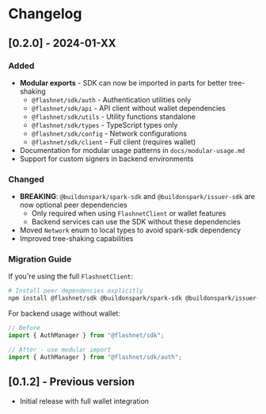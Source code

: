 # Changelog

## [0.2.0] - 2024-01-XX

### Added

- **Modular exports** - SDK can now be imported in parts for better tree-shaking
  - `@flashnet/sdk/auth` - Authentication utilities only
  - `@flashnet/sdk/api` - API client without wallet dependencies
  - `@flashnet/sdk/utils` - Utility functions standalone
  - `@flashnet/sdk/types` - TypeScript types only
  - `@flashnet/sdk/config` - Network configurations
  - `@flashnet/sdk/client` - Full client (requires wallet)
- Documentation for modular usage patterns in `docs/modular-usage.md`
- Support for custom signers in backend environments

### Changed

- **BREAKING**: `@buildonspark/spark-sdk` and `@buildonspark/issuer-sdk` are now optional peer dependencies
  - Only required when using `FlashnetClient` or wallet features
  - Backend services can use the SDK without these dependencies
- Moved `Network` enum to local types to avoid spark-sdk dependency
- Improved tree-shaking capabilities

### Migration Guide

If you're using the full `FlashnetClient`:

```bash
# Install peer dependencies explicitly
npm install @flashnet/sdk @buildonspark/spark-sdk @buildonspark/issuer-sdk
```

For backend usage without wallet:

```typescript
// Before
import { AuthManager } from "@flashnet/sdk";

// After - use modular import
import { AuthManager } from "@flashnet/sdk/auth";
```

## [0.1.2] - Previous version

- Initial release with full wallet integration

